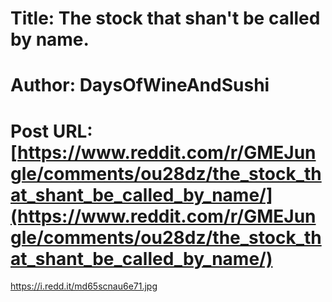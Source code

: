 # Title: The stock that shan't be called by name.
# Author: DaysOfWineAndSushi
# Post URL: [https://www.reddit.com/r/GMEJungle/comments/ou28dz/the_stock_that_shant_be_called_by_name/](https://www.reddit.com/r/GMEJungle/comments/ou28dz/the_stock_that_shant_be_called_by_name/)


https://i.redd.it/md65scnau6e71.jpg